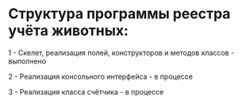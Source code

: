 # Структура программы реестра учёта животных:

1 - Скелет, реализация полей, конструкторов и методов классов - выполнено

2 - Реализация консольного интерфейса - в процессе

3 - Реализация класса счётчика - в процессе
